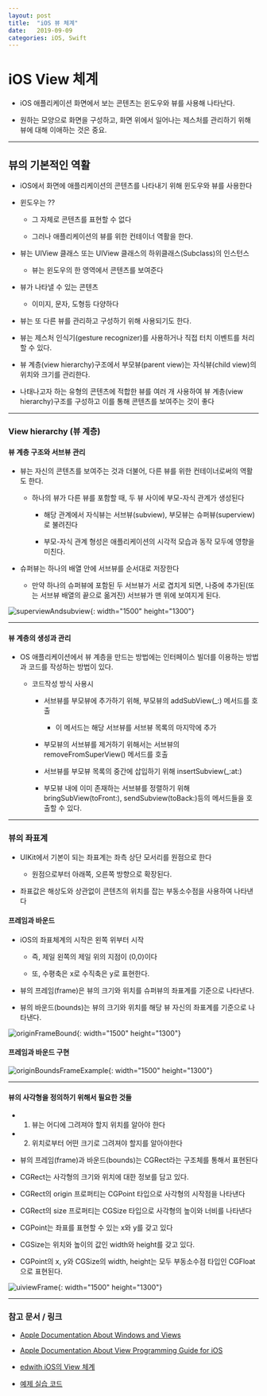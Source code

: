 ```yaml
---
layout: post
title:  "iOS 뷰 체계"
date:   2019-09-09
categories: iOS, Swift
---
```


# iOS View 체계

- iOS 애플리케이션 화면에서 보는 콘텐츠는 윈도우와 뷰를 사용해 나타난다.

- 원하는 모양으로 화면을 구성하고, 화면 위에서 일어나는 제스처를 관리하기 위해 뷰에 대해 이애하는 것은 중요.

---

## 뷰의 기본적인 역활

- iOS에서 화면에 애플리케이션의 콘텐츠를 나타내기 위해 윈도우와 뷰를 사용한다

- 윈도우는 ??

    - 그 자체로 콘텐츠를 표현할 수 없다

    - 그러나 애플리케이션의 뷰를 위한 컨테이너 역활을 한다.

- 뷰는 UIView 클래스 또는 UIView 클래스의 하위클래스(Subclass)의 인스턴스

    - 뷰는 윈도우의 한 영역에서 콘텐츠를 보여준다
    
- 뷰가 나타낼 수 있는 콘텐츠

    - 이미지, 문자, 도형등 다양하다
    
- 뷰는 또 다른 뷰를 관리하고 구성하기 위해 사용되기도 한다.

- 뷰는 제스처 인식기(gesture recognizer)를 사용하거나 직접 터치 이벤트를 처리할 수 있다.

- 뷰 계층(view hierarchy)구조에서 부모뷰(parent view)는 자식뷰(child view)의 위치와 크기를 관리한다.

- 나태나고자 하는 유형의 콘텐츠에 적합한 뷰를 여러 개 사용하여 뷰 계층(view hierarchy)구조를 구성하고 이를 통해 콘텐츠를 보여주는 것이 좋다

---

### View hierarchy (뷰 계층)

#### 뷰 계층 구조와 서브뷰 관리

- 뷰는 자신의 콘텐츠를 보여주는 것과 더불어, 다른 뷰를 위한 컨테이너로써의 역활도 한다.

    - 하나의 뷰가 다른 뷰를 포함할 때, 두 뷰 사이에 부모-자식 관계가 생성된다

        - 해당 관계에서 자식뷰는 서브뷰(subview), 부모뷰는 슈퍼뷰(superview)로 불려진다
        
        - 부모-자식 관계 형성은 애플리케이션의 시각적 모습과 동작 모두에 영향을 미친다.
        
- 슈퍼뷰는 하나의 배열 안에 서브뷰를 순서대로 저장한다
    
    - 만약 하나의 슈퍼뷰에 포함된 두 서브뷰가 서로 겹치게 되면, 나중에 추가된(또는 서브뷰 배열의 끝으로 옮겨진) 서브뷰가 맨 위에 보여지게 된다.
    
![superviewAndsubview](https://github.com/VincentGeranium/VincentGeranium.github.io/blob/master/assets/img/superviewAndsubview.png?raw=true){: width="1500" height="1300"}

---

#### 뷰 계층의 생성과 관리

- OS 애플리케이션에서 뷰 계층을 만드는 방법에는 인터페이스 빌더를 이용하는 방법과 코드를 작성하는 방법이 있다.

    - 코드작성 방식 사용시
    
        - 서브뷰를 부모뷰에 추가하기 위해, 부모뷰의 addSubView(_:) 메서드를 호출
        
            - 이 메서드는 해당 서브뷰를 서브뷰 목록의 마지막에 추가
            
        - 부모뷰의 서브뷰를 제거하기 위해서는 서브뷰의 removeFromSuperView() 메서드를 호출
        
        - 서브뷰를 부모뷰 목록의 중간에 삽입하기 위해 insertSubview(_:at:)
        
        - 부모뷰 내에 이미 존재하는 서브뷰를 정렬하기 위해 bringSubView(toFront:), sendSubview(toBack:)등의 메서드들을 호출할 수 있다.
        
---

### 뷰의 좌표계

- UIKit에서 기본이 되는 좌표계는 좌측 상단 모서리를 원점으로 한다

    - 원점으로부터 아래쪽, 오른쪽 방향으로 확장된다.
    
- 좌표값은 해상도와 상관없이 콘텐츠의 위치를 잡는 부동소수점을 사용하여 나타낸다

#### 프레임과 바운드

- iOS의 좌표체계의 시작은 왼쪽 위부터 시작

    - 즉, 제일 왼쪽의 제일 위의 지점이 (0,0)이다
    
    - 또, 수평축은 x로 수직축은 y로 표현한다.

- 뷰의 프레임(frame)은 뷰의 크기와 위치를 슈퍼뷰의 좌표계를 기준으로 나타낸다.

- 뷰의 바운드(bounds)는 뷰의 크기와 위치를 해당 뷰 자신의 좌표계를 기준으로 나타낸다.

![originFrameBound](https://github.com/VincentGeranium/VincentGeranium.github.io/blob/master/assets/img/originFrameBound.png?raw=true){: width="1500" height="1300"}

#### 프레임과 바운드 구현


![originBoundsFrameExample](https://github.com/VincentGeranium/VincentGeranium.github.io/blob/master/assets/img/originBoundsFrameExample.png?raw=true){: width="1500" height="1300"}

---

#### 뷰의 사각형을 정의하기 위해서 필요한 것들

- 1) 뷰는 어디에 그려져야 할지 위치를 알아야 한다

- 2) 위치로부터 어떤 크기로 그려져야 할지를 알아야한다

- 뷰의 프레임(frame)과 바운드(bounds)는 CGRect라는 구조체를 통해서 표현된다

- CGRect는 사각형의 크기와 위치에 대한 정보를 담고 있다.

- CGRect의 origin 프로퍼티는 CGPoint 타입으로 사각형의 시작점을 나타낸다

- CGRect의 size 프로퍼티는 CGSize 타입으로 사각형의 높이와 너비를 나타낸다

- CGPoint는 좌표를 표현할 수 있는 x와 y를 갖고 있다

- CGSize는 위치와 높이의 값인 width와 height를 갖고 있다.

- CGPoint의 x, y와 CGSize의 width, height는 모두 부동소수점 타입인 CGFloat으로 표현된다.


![uiviewFrame](https://github.com/VincentGeranium/VincentGeranium.github.io/blob/master/assets/img/uiviewFrame.png?raw=true){: width="1500" height="1300"}


---

### 참고 문서 / 링크

- [Apple Documentation About Windows and Views](https://developer.apple.com/library/archive/documentation/WindowsViews/Conceptual/ViewPG_iPhoneOS/Introduction/Introduction.html)

- [Apple Documentation About View Programming Guide for iOS](https://developer.apple.com/library/archive/documentation/WindowsViews/Conceptual/ViewPG_iPhoneOS/CreatingViews/CreatingViews.html#//apple_ref/doc/uid/TP40009503-CH5-SW47)

- [edwith iOS의 View 체계](https://www.edwith.org/boostcourse-ios/lecture/16874/)

- [예제 실습 코드](https://github.com/VincentGeranium/Swift-Study/tree/master/2019-09-09-view-hierarchy-example)








